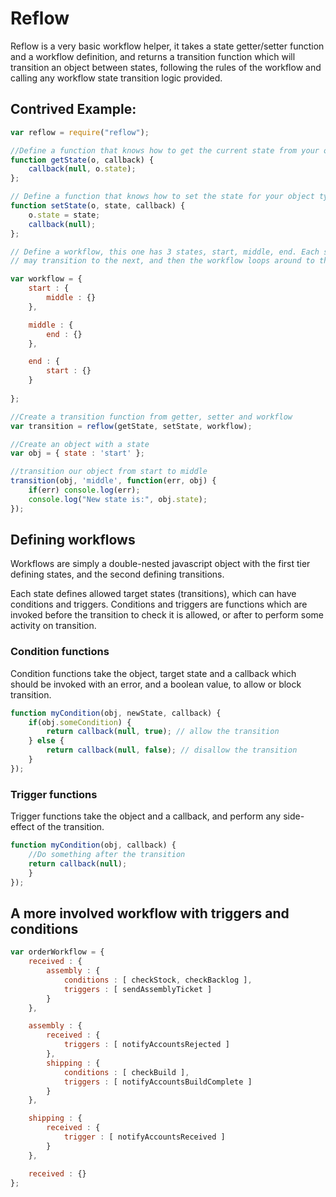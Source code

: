 # Reflow 

Reflow is a very basic workflow helper, it takes a state getter/setter function and a workflow definition, 
and returns a transition function which will transition an object between states, following the rules of the 
workflow and calling any workflow state transition logic provided.


## Contrived Example:


```javascript
var reflow = require("reflow");

//Define a function that knows how to get the current state from your object type
function getState(o, callback) { 
    callback(null, o.state); 
};

// Define a function that knows how to set the state for your object type.
function setState(o, state, callback) { 
    o.state = state; 
    callback(null);
};

// Define a workflow, this one has 3 states, start, middle, end. Each state
// may transition to the next, and then the workflow loops around to the start.

var workflow = {
    start : {
        middle : {}
    }, 

    middle : {
        end : {}
    },

    end : {
        start : {}
    }
    
};

//Create a transition function from getter, setter and workflow
var transition = reflow(getState, setState, workflow);

//Create an object with a state
var obj = { state : 'start' };

//transition our object from start to middle
transition(obj, 'middle', function(err, obj) {
    if(err) console.log(err);
    console.log("New state is:", obj.state);
});

```

## Defining workflows

Workflows are simply a double-nested javascript object with the first 
tier defining states, and the second defining transitions.

Each state defines allowed target states (transitions), which
can have conditions and triggers. Conditions and triggers are functions 
which are invoked before the transition to check it is allowed, or after 
to perform some activity on transition.

### Condition functions 

Condition functions take the object, target state and a callback which should
be invoked with an error, and a boolean value, to allow or block transition.

```javascript
function myCondition(obj, newState, callback) {
    if(obj.someCondition) {
        return callback(null, true); // allow the transition
    } else {
        return callback(null, false); // disallow the transition
    }
});
```

### Trigger functions 

Trigger functions take the object and a callback, and perform any side-effect
of the transition. 

```javascript
function myCondition(obj, callback) {
    //Do something after the transition
    return callback(null);  
    }
});
```

## A more involved workflow with triggers and conditions

```javascript
var orderWorkflow = {
    received : {
        assembly : {
            conditions : [ checkStock, checkBacklog ],
            triggers : [ sendAssemblyTicket ]
        }
    }, 

    assembly : {
        received : {
            triggers : [ notifyAccountsRejected ]
        },
        shipping : {
            conditions : [ checkBuild ],
            triggers : [ notifyAccountsBuildComplete ]
        }
    },

    shipping : {
        received : {
            trigger : [ notifyAccountsReceived ]
        }
    },

    received : {}
};
```
